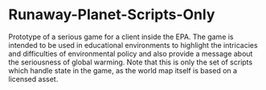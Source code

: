 # Runaway-Planet-Scripts-Only
Prototype of a serious game for a client inside the EPA. The game is intended to be used in educational environments to highlight the intricacies and difficulties of environmental policy and also provide a message about the seriousness of global warming. Note that this is only the set of scripts which handle state in the game, as the world map itself is based on a licensed asset. 
